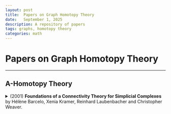 ```yaml
---
layout: post
title:  Papers on Graph Homotopy Theory
date:   September 1, 2025
description: A repository of papers
tags: graphs, homotopy theory
categories: math
---
```


# Papers on Graph Homotopy Theory
---

## A-Homotopy Theory
<details>
    <summary>(2001) <strong>Foundations of a Connectivity Theory for Simplicial Complexes</strong> by Hélène Barcelo, Xenia Kramer, Reinhard Laubenbacher and Christopher Weaver.</summary>
    <script id="MathJax-script" async src="https://cdn.jsdelivr.net/npm/mathjax@4/tex-mml-chtml.js"></script>

  I consider this to be the first paper in A-homotopy theory, even though it is based off of papers by Atkins and his students, inspired by work in the social sciences on social dynamics, which are about what he calls Q-analysis of simplicial complexes. In this paper, Barcelo et al really get to work putting Atkins' idea on a a rigorous footing.
  <ul>
  <li>They define the A-homotopy group $A^q_n(\Delta, x_0)$ of a simplicial complex.</li>
  <li>They associate to every simplicial complex $$\Delta$$ a $$q$$-conectivity graph $$\Gamma^q(\Delta)$$, whose vertices are the simplices of $$\Delta$$ of dimension $$\geq q$$ and whose edges connect those simplices which share a $$q$$-face. They define the $$A$$-homotopy groups of a graph $$A_n(G, x_0)$$ such that $$A_n(\Gamma^q(\Delta), x_0) \cong A^q_n(\Delta, x_0)$$.</li>
  </ul>

</details>
